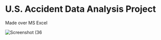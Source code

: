 # U.S. Accident Data Analysis Project
Made over MS Excel

![Screenshot (36](https://github.com/user-attachments/assets/1fd3c5b4-a3df-4c65-b760-de0dba651270)
